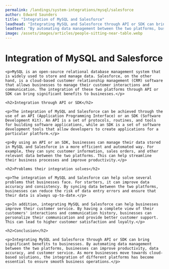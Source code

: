 ```yaml
---
permalink: /landings/system-integrations/mysql/salesforce
author: Edward Saunders
title: "Integration of MySQL and Salesforce"
leadhead: "Integrating MySQL and Salesforce through API or SDK can bring significant benefits to businesses"
leadtext: "By automating data management between the two platforms, businesses can improve productivity, data accuracy, and customer service. As more businesses move towards cloud-based solutions, the integration of different platforms has become essential to ensure smooth business operations."
image: /assets/images/articles/people-sitting-near-table.webp
---
```

<div class="arttext">    <h1>Integration of MySQL and Salesforce</h1>

    <p>MySQL is an open-source relational database management system that is widely used to store and manage data. Salesforce, on the other hand, is a cloud-based customer relationship management (CRM) software that allows businesses to manage their customer interactions and communication. The integration of these two platforms through API or SDK can bring significant benefits to businesses.</p>

    <h2>Integration through API or SDK</h2>

    <p>The integration of MySQL and Salesforce can be achieved through the use of an API (Application Programming Interface) or an SDK (Software Development Kit). An API is a set of protocols, routines, and tools for building software applications, while an SDK is a set of software development tools that allow developers to create applications for a particular platform.</p>

    <p>By using an API or an SDK, businesses can manage their data stored in MySQL and Salesforce in a more efficient and automated way. For example, they can sync customer information, sales orders, and other relevant data between the two platforms. This can help streamline their business processes and improve productivity.</p>

    <h2>Problems their integration solves</h2>

    <p>The integration of MySQL and Salesforce can help solve several problems that businesses face. For starters, it can improve data accuracy and consistency. By syncing data between the two platforms, businesses can reduce the risk of data entry errors and ensure that their data is always up-to-date.</p>

    <p>In addition, integrating MySQL and Salesforce can help businesses improve their customer service. By having a complete view of their customers' interactions and communication history, businesses can personalize their communication and provide better customer support. This can lead to higher customer satisfaction and loyalty.</p>

    <h2>Conclusion</h2>

    <p>Integrating MySQL and Salesforce through API or SDK can bring significant benefits to businesses. By automating data management between the two platforms, businesses can improve productivity, data accuracy, and customer service. As more businesses move towards cloud-based solutions, the integration of different platforms has become essential to ensure smooth business operations.</p>
</div>